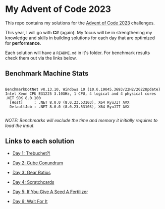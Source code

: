 # My Advent of Code 2023
This repo contains my solutions for the [Advent of Code 2023](https://adventofcode.com/) challenges. 

This year, I will go with **C#** (again). My focus will be in strengthening my knowledge and skills in building solutions for each day that are optimized for **performance**.

Each solution will have a `README.md` in it's folder. For benchmark results check them out via the links below.

## Benchmark Machine Stats
```

BenchmarkDotNet v0.13.10, Windows 10 (10.0.19045.3693/22H2/2022Update)
Intel Xeon CPU E31225 3.10GHz, 1 CPU, 4 logical and 4 physical cores
.NET SDK 8.0.100
  [Host]     : .NET 8.0.0 (8.0.23.53103), X64 RyuJIT AVX
  DefaultJob : .NET 8.0.0 (8.0.23.53103), X64 RyuJIT AVX


```

*NOTE: Benchmarks will exclude the time and memory it initially requires to load the input.*


## Links to each solution

- [Day 1: Trebuchet?!](https://github.com/jooni91/advent-of-code-2023/tree/master/src/Solutions/Day01)

- [Day 2: Cube Conundrum](https://github.com/jooni91/advent-of-code-2023/tree/master/src/Solutions/Day02)

- [Day 3: Gear Ratios](https://github.com/jooni91/advent-of-code-2023/tree/master/src/Solutions/Day03)

- [Day 4: Scratchcards](https://github.com/jooni91/advent-of-code-2023/tree/master/src/Solutions/Day04)

- [Day 5: If You Give A Seed A Fertilizer](https://github.com/jooni91/advent-of-code-2023/tree/master/src/Solutions/Day05)

- [Day 6: Wait For It](https://github.com/jooni91/advent-of-code-2023/tree/master/src/Solutions/Day06)